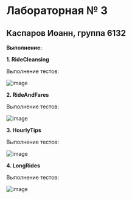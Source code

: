 # Лабораторная № 3
## Каспаров Иоанн, группа 6132
**Выполнение:**

**1. RideCleansing**

Выполнение тестов:

![image](https://github.com/stillysyw/Big_Data/assets/154344530/2581f151-87d8-4aa4-b7ee-bb4e8b60e026)


**2. RideAndFares**

Выполнение тестов:

![image](https://github.com/stillysyw/Big_Data/assets/154344530/c64979d3-8a61-40ea-ac0d-026405f722b8)


**3. HourlyTips**

Выполнение тестов:

![image](https://github.com/stillysyw/Big_Data/assets/154344530/7ac9d7a6-4170-457d-a179-0c19397e1e5a)


**4. LongRides**

Выполнение тестов:

![image](https://github.com/stillysyw/Big_Data/assets/154344530/6becd6ec-69bf-4408-93cd-a0e21cf8c181)
